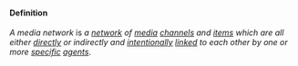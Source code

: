 #### Definition

*A media network* is *a [network](https://github.com/gcassel/Modular-Organizing-Terminology/blob/master/terms/network.md) of [media](https://github.com/gcassel/Modular-Organizing-Terminology/blob/master/terms/media.md) [channels](https://github.com/gcassel/Modular-Organizing-Terminology/blob/master/terms/channel.md) and [items](https://github.com/gcassel/Modular-Organizing-Terminology/blob/master/terms/item.md) which are all either [directly](https://github.com/gcassel/Modular-Organizing-Terminology/blob/master/terms/direct.md) or indirectly and [intentionally](https://github.com/gcassel/Modular-Organizing-Terminology/blob/master/terms/intend.md) [linked](https://github.com/gcassel/Modular-Organizing-Terminology/blob/master/terms/link.md) to each other by one or more [specific](https://github.com/gcassel/Modular-Organizing-Terminology/blob/master/terms/specific.md) [agents](https://github.com/gcassel/Modular-Organizing-Terminology/blob/master/terms/agent.md)*.

